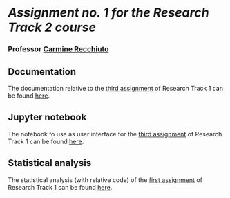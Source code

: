 # _Assignment no. 1 for  the Research Track 2 course_

### Professor [Carmine Recchiuto](https://github.com/CarmineD8)

## Documentation
The documentation relative to the [third assignment](https://github.com/sarasgambato/ResearchTrack1_Assignment3) of Research Track 1 can be found [here](https://github.com/sarasgambato/ResearchTrack2_Assignment1/tree/main/final_assignment/docs).

## Jupyter notebook
The notebook to use as user interface for the [third assignment](https://github.com/sarasgambato/ResearchTrack1_Assignment3) of Research Track 1 can be found [here](https://github.com/sarasgambato/ResearchTrack2_Assignment1/tree/main/final_assignment/notebook).

## Statistical analysis
The statistical analysis (with relative code) of the [first assignment](https://github.com/sarasgambato/ResearchTrack1_Assignment1) of Research Track 1 can be found [here](https://github.com/sarasgambato/ResearchTrack2_Assignment1/tree/main/final_assignment/statistics).

